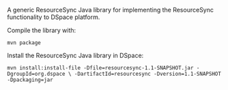 A generic ResourceSync Java library for implementing the ResourceSync functionality to DSpace platform.

Compile the library with:

  `mvn package`

Install the ResourceSync Java library in DSpace:

`mvn install:install-file -Dfile=resourcesync-1.1-SNAPSHOT.jar -DgroupId=org.dspace \
-DartifactId=resourcesync -Dversion=1.1-SNAPSHOT -Dpackaging=jar`
